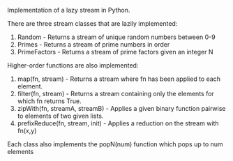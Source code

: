 Implementation of a lazy stream in Python.

There are three stream classes that are lazily implemented:
1.  Random - Returns a stream of unique random numbers between 0-9
2.  Primes - Returns a stream of prime numbers in order
3.  PrimeFactors - Returns a stream of prime factors given an integer N

Higher-order functions are also implemented:
1.  map(fn, stream) - Returns a stream where fn has been applied to each element.
2.  filter(fn, stream) - Returns a stream containing only the elements for which fn returns True.
3.  zipWith(fn, streamA, streamB) - Applies a given binary function pairwise to elements of two given lists.
4.  prefixReduce(fn, stream, init) - Applies a reduction on the stream with fn(x,y)

Each class also implements the popN(num) function which pops up to num elements
